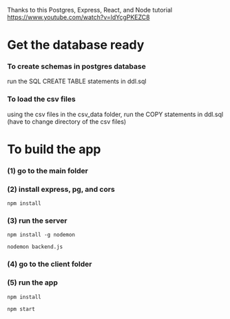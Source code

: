 Thanks to this Postgres, Express, React, and Node tutorial https://www.youtube.com/watch?v=ldYcgPKEZC8

# Get the database ready
### To create schemas in postgres database
run the SQL CREATE TABLE statements in ddl.sql
### To load the csv files 
using the csv files in the csv_data folder, run the COPY statements in ddl.sql (have to change directory of the csv files)

# To build the app
### (1) go to the main folder
### (2) install express, pg, and cors
`npm install `
### (3) run the server
`npm install -g nodemon`

`nodemon backend.js`

### (4) go to the client folder
### (5) run the app
`npm install`

`npm start`
